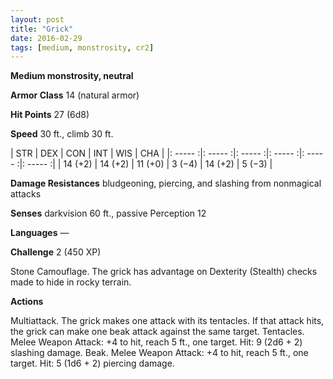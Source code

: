 ```yaml
---
layout: post
title: "Grick"
date: 2016-02-29
tags: [medium, monstrosity, cr2]
---
```


**Medium monstrosity, neutral**

**Armor Class** 14 (natural armor)

**Hit Points** 27 (6d8)

**Speed** 30 ft., climb 30 ft.

|   STR   |   DEX   |   CON   |   INT   |   WIS   |   CHA   |
|: ----- :|: ----- :|: ----- :|: ----- :|: ----- :|: ----- :|
| 14 (+2) | 14 (+2) | 11 (+0) | 3 (−4) | 14 (+2) | 5 (−3) |

**Damage Resistances** bludgeoning, piercing, and slashing from nonmagical attacks 

**Senses** darkvision 60 ft., passive Perception 12 

**Languages** — 

**Challenge** 2 (450 XP)

Stone Camouflage. The grick has advantage on Dexterity (Stealth) checks made to hide in rocky terrain. 

**Actions**

Multiattack. The grick makes one attack with its tentacles. If that attack hits, the grick can make one beak attack against the same target. Tentacles. Melee Weapon Attack: +4 to hit, reach 5 ft., one target. Hit: 9 (2d6 + 2) slashing damage. Beak. Melee Weapon Attack: +4 to hit, reach 5 ft., one target. Hit: 5 (1d6 + 2) piercing damage.